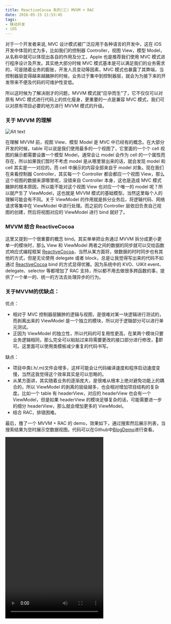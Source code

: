 ```yaml
---
title: ReactiveCocoa 系列(三) MVVM + RAC
date: 2016-05-15 21:53:45
tags:
- 移动开发
- iOS
---
```

对于一个开发者来说, MVC 设计模式被广泛应用于各种语言的开发中，这在 iOS 开发中体现的尤为多，比如我们的控制器 Controller，视图 View，模型 Model，从名称中就可以体现出各自的作用及分工，Apple 也是推荐我们使用 MVC 模式进行程序设计及开发。其实绝大部分时候 MVC 模式基本是可以满足我们的业务需求的，可是随着业务的膨胀，开发人员变动等因素，MVC 模式也暴露了其弊端，当控制器层变得越来越臃肿的时候，业务过于集中到控制器层，就会为为接下来的开发带来不便及代码的可维护性变低。

所以这时候为了解决刚才的问题，MVVM 模式就“应孕而生”了，它不仅仅可以对原有 MVC 模式进行代码上的优化瘦身，更重要的一点是兼容 MVC 模式，我们可以对原有项目必要的地方进行 MVVM 模式的升级。   

<!-- more -->
 
### 关于 MVVM 的理解
 
![Alt text](/assets/blogImg/mvvm_1.jpeg)

在理解 MVVM 前，视图 View、模型 Model 是 MVC 中已经有的概念。在大部分开发的时候，table 可以说是我们使用最多的一个视图了，它里面的一个个 cell 视图的展示都需要设置一个模型 Model，通常会让 model 会作为 cell 的一个属性而存在，所以如果我们暂时不考虑 model 是从哪里冒出来的话，就会发现 model 和 cell 其实是一一对应的，而 cell 中展示的内容全部来自于 model 对象。现在我们在来看控制器 Controller，其实每一个 Controller 都会都应一个视图 View，那么这个视图的数据来源哪里呢，没错来自 Controller 本身，这也是造成 MVC  模式臃肿的根本原因，所以能不能对这个视图 View 也对应一个唯一的 model 呢？所以就产生了 ViewModel，这也就是 MVVM 模式的基础模型。当然这里每个人的理解可能会有不同。关于 ViewModel 的作用就是拆分业务后，将逻辑代码、网络请求等集中在 ViewModel 中进行处理。而之前的 Controller 层依旧负责自己视图的创建，然后将视图对应的 ViewModel 进行 bind 就好了。

### MVVM 结合 ReactiveCocoa

这里又提到一个很重要的概念 bind。其实单单把业务通过 MVVM 拆分成更小更单一的模块时，那么 View 和 ViewModel 两者之间的数据的同步就可以交给函数式响应式编程框架 [ReactiveCocoa](https://github.com/ReactiveCocoa/ReactiveCocoa)，当然从某方面将，做数据的时时同步也有其他的方式，但是无论使用 delegate 或者 block，总是让我觉得写出来的代码不如通过 [ReactiveCocoa](https://github.com/ReactiveCocoa/ReactiveCocoa) bind 的方式显得优雅。因为系统中的 KVO、UIKit event、delegate、selector 等都增加了 RAC 支持，所以都不用去做很多跨函数的事，提供了一个单一的、统一的方法去处理异步的行为。


### 关于MVVM的优缺点：

优点：

* 相对于 MVC 控制器层臃肿的逻辑与视图，是很难对某一块逻辑进行测试的，而剥离出来的 ViewModel 是一个独立的模块，所以对于逻辑部分可以进行单元测试。
* 正因为 ViewModel 的独立性，所以代码的可复用性更高，在某两个模块只要业务逻辑相同，那么完全可以粘贴过来将需要更改的接口部分进行修改，即可。这里面可以使用类模板减少重复的代码书写。

缺点：

* 项目中类(.h/.m)文件会增多，这样可能会让代码编译速度和程序启动速度变慢，当然这我觉得这个效率其实是可以忽略的。
* 从某方面讲，其实随着业务的逐渐庞大，是很难从根本上绝对避免功能上的耦合的，所以 ViewModel 的剥离的层级越多，也会相对增加项目结构的复杂度。比如一个 table 有 headerView，对应的 headerView 也会有一个 ViewModel，但是如果 headerView 的模块足够复杂的话，可能需要进一步的细分 headerView，那么就会增加更多的 ViewModel。
* 结合 RAC，排错困难。

最后，撸了一个 MVVM + RAC 的 demo，效果如下，通过搜索然后展示列表，当搜索结果为空时展示空数据视图。代码可以在Github中[BlogDemo](https://github.com/binhandev/BlogDemo)进行查看。


<video width="308" height="570" autoplay controls>
	<source src="http://binhandev.github.io/assets/blogImg/mvvm.mov">
</video>






